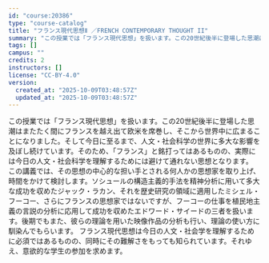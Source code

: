 ```yaml
---
id: "course:20386"
type: "course-catalog"
title: "フランス現代思想Ⅱ ／FRENCH CONTEMPORARY THOUGHT II"
summary: "この授業では「フランス現代思想」を扱います。この20世紀後半に登場した思潮はまたたく間にフランスを越え出て欧米を席巻し、そこから世界中に広まることになりました。そして今日に至るまで、人文・社会科学の世界に多大な影響を及ぼし続けています。その…"
tags: []
campus: ""
credits: 2
instructors: []
license: "CC-BY-4.0"
version:
  created_at: "2025-10-09T03:48:57Z"
  updated_at: "2025-10-09T03:48:57Z"
---
```

この授業では「フランス現代思想」を扱います。この20世紀後半に登場した思潮はまたたく間にフランスを越え出て欧米を席巻し、そこから世界中に広まることになりました。そして今日に至るまで、人文・社会科学の世界に多大な影響を及ぼし続けています。そのため、「フランス」と銘打ってはあるものの、実際には今日の人文・社会科学を理解するためには避けて通れない思想となります。 この講義では、その思想の中心的な担い手とされる何人かの思想家を取り上げ、時間をかけて検討します。ソシュールの構造主義的手法を精神分析に用いて多大な成功を収めたジャック・ラカン、それを歴史研究の領域に適用したミシェル・フーコー、さらにフランスの思想家ではないですが、フーコーの仕事を植民地主義の言説の分析に応用して成功を収めたエドワード・サイードの三者を扱います。後期でもまた、彼らの理論を用いた映像作品の分析も行い、理論の使い方に馴染んでもらいます。 フランス現代思想は今日の人文・社会学を理解するために必須ではあるものの、同時にその難解さをもっても知られています。それゆえ、意欲的な学生の参加を求めます。
